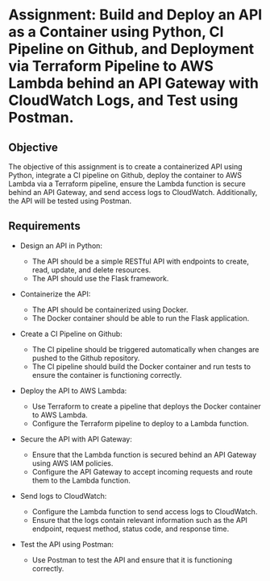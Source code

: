 # Assignment: Build and Deploy an API as a Container using Python, CI Pipeline on Github, and Deployment via Terraform Pipeline to AWS Lambda behind an API Gateway with CloudWatch Logs, and Test using Postman.

## Objective
The objective of this assignment is to create a containerized API using Python, integrate a CI pipeline on Github, deploy the container to AWS Lambda via a Terraform pipeline, ensure the Lambda function is secure behind an API Gateway, and send access logs to CloudWatch. Additionally, the API will be tested using Postman.

## Requirements

- Design an API in Python:
  - The API should be a simple RESTful API with endpoints to create, read, update, and delete resources.
  - The API should use the Flask framework.

- Containerize the API:
  - The API should be containerized using Docker.
  - The Docker container should be able to run the Flask application.

- Create a CI Pipeline on Github:
  - The CI pipeline should be triggered automatically when changes are pushed to the Github repository.
  - The CI pipeline should build the Docker container and run tests to ensure the container is functioning correctly.

- Deploy the API to AWS Lambda:
  - Use Terraform to create a pipeline that deploys the Docker container to AWS Lambda.
  - Configure the Terraform pipeline to deploy to a Lambda function.

- Secure the API with API Gateway:
  - Ensure that the Lambda function is secured behind an API Gateway using AWS IAM policies.
  - Configure the API Gateway to accept incoming requests and route them to the Lambda function.

- Send logs to CloudWatch:
  - Configure the Lambda function to send access logs to CloudWatch.
  - Ensure that the logs contain relevant information such as the API endpoint, request method, status code, and response time.

- Test the API using Postman:
  - Use Postman to test the API and ensure that it is functioning correctly.
